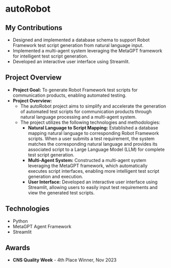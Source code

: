 # autoRobot

## My Contributions

*   Designed and implemented a database schema to support Robot Framework test script generation from natural language input.
*   Implemented a multi-agent system leveraging the MetaGPT framework for intelligent test script generation.
*   Developed an interactive user interface using Streamlit.


## Project Overview

*   **Project Goal:** To generate Robot Framework test scripts for communication products, enabling automated testing.
*   **Project Overview:**
    *   The autoRobot project aims to simplify and accelerate the generation of automated test scripts for communication products through natural language processing and a multi-agent system.
    *   The project utilizes the following technologies and methodologies:
        *   **Natural Language to Script Mapping:**  Established a database mapping natural language to corresponding Robot Framework scripts. When a user submits a test requirement, the system matches the corresponding natural language and provides its associated script to a Large Language Model (LLM) for complete test script generation.
        *   **Multi-Agent System:** Constructed a multi-agent system leveraging the MetaGPT framework, which automatically executes script interfaces, enabling more intelligent test script generation and execution.
        *   **User Interface:** Developed an interactive user interface using Streamlit, allowing users to easily input test requirements and view the generated test scripts.

## Technologies

*   Python
*   MetaGPT Agent Framework
*   Streamlit

## Awards

* **CNS Quality Week** - 4th Place Winner, Nov 2023